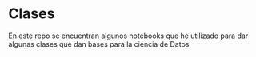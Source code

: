# Clases
En este repo se encuentran algunos notebooks que he utilizado para dar algunas clases que dan bases para la ciencia de Datos
